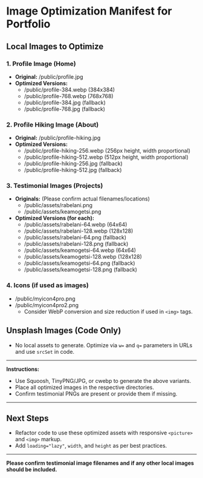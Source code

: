 # Image Optimization Manifest for Portfolio

## Local Images to Optimize

### 1. Profile Image (Home)
- **Original:** /public/profile.jpg
- **Optimized Versions:**
  - /public/profile-384.webp (384x384)
  - /public/profile-768.webp (768x768)
  - /public/profile-384.jpg (fallback)
  - /public/profile-768.jpg (fallback)

### 2. Profile Hiking Image (About)
- **Original:** /public/profile-hiking.jpg
- **Optimized Versions:**
  - /public/profile-hiking-256.webp (256px height, width proportional)
  - /public/profile-hiking-512.webp (512px height, width proportional)
  - /public/profile-hiking-256.jpg (fallback)
  - /public/profile-hiking-512.jpg (fallback)

### 3. Testimonial Images (Projects)
- **Originals:** (Please confirm actual filenames/locations)
  - /public/assets/rabelani.png
  - /public/assets/keamogetsi.png
- **Optimized Versions (for each):**
  - /public/assets/rabelani-64.webp (64x64)
  - /public/assets/rabelani-128.webp (128x128)
  - /public/assets/rabelani-64.png (fallback)
  - /public/assets/rabelani-128.png (fallback)
  - /public/assets/keamogetsi-64.webp (64x64)
  - /public/assets/keamogetsi-128.webp (128x128)
  - /public/assets/keamogetsi-64.png (fallback)
  - /public/assets/keamogetsi-128.png (fallback)

### 4. Icons (if used as images)
- /public/myicon4pro.png
- /public/myicon4pro2.png
  - Consider WebP conversion and size reduction if used in `<img>` tags.

## Unsplash Images (Code Only)
- No local assets to generate. Optimize via `w=` and `q=` parameters in URLs and use `srcSet` in code.

---

**Instructions:**
- Use Squoosh, TinyPNG/JPG, or cwebp to generate the above variants.
- Place all optimized images in the respective directories.
- Confirm testimonial PNGs are present or provide them if missing.

---

## Next Steps
- Refactor code to use these optimized assets with responsive `<picture>` and `<img>` markup.
- Add `loading="lazy"`, `width`, and `height` as per best practices.

---

**Please confirm testimonial image filenames and if any other local images should be included.**

